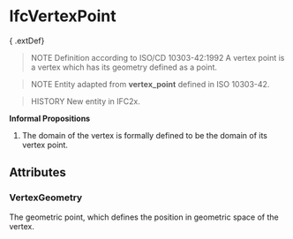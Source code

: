 # IfcVertexPoint

{ .extDef}
<!-- end of short definition -->

> NOTE Definition according to ISO/CD 10303-42:1992
> A vertex point is a vertex which has its geometry defined as a point.

> NOTE Entity adapted from **vertex_point** defined in ISO 10303-42.

> HISTORY New entity in IFC2x.

**Informal Propositions**

1. The domain of the vertex is formally defined to be the domain of its vertex point.

## Attributes

### VertexGeometry
The geometric point, which defines the position in geometric space of the vertex.

